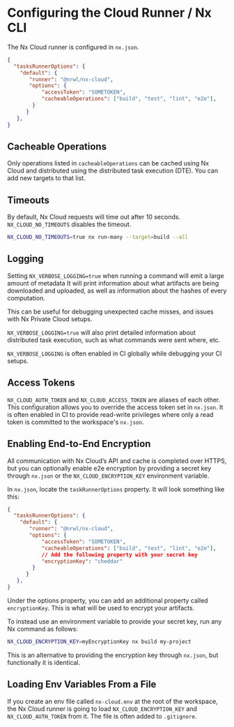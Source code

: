 # Configuring the Cloud Runner / Nx CLI
The Nx Cloud runner is configured in `nx.json`.

```json
{
  "tasksRunnerOptions": {
    "default": {
       "runner": "@nrwl/nx-cloud",
       "options": {
           "accessToken": "SOMETOKEN",
           "cacheableOperations": ["build", "test", "lint", "e2e"],
        }
      }
   },
}
```

## Cacheable Operations 
Only operations listed in `cacheableOperations` can be cached using Nx Cloud and distributed using the distributed task execution (DTE). You can add new targets to that list.

## Timeouts 
By default, Nx Cloud requests will time out after 10 seconds. `NX_CLOUD_NO_TIMEOUTS` disables the timeout.

```bash
NX_CLOUD_NO_TIMEOUTS=true nx run-many --target=build --all
```

## Logging 
Setting `NX_VERBOSE_LOGGING=true` when running a command will emit a large amount of metadata It will print information about what artifacts are being downloaded and uploaded, as well as information about the hashes of every computation.

This can be useful for debugging unexpected cache misses, and issues with Nx Private Cloud setups.

`NX_VERBOSE_LOGGING=true` will also print detailed information about distributed task execution, such as what commands were sent where, etc.

`NX_VERBOSE_LOGGING` is often enabled in CI globally while debugging your CI setups.

## Access Tokens 
`NX_CLOUD_AUTH_TOKEN` and `NX_CLOUD_ACCESS_TOKEN` are aliases of each other. This configuration allows you to override the access token set in `nx.json`. It is often enabled in CI to provide read-write privileges where only a read token is committed to the workspace's `nx.json`.

## Enabling End-to-End Encryption 
All communication with Nx Cloud’s API and cache is completed over HTTPS, but you can optionally enable e2e encryption by providing a secret key through `nx.json` or the `NX_CLOUD_ENCRYPTION_KEY` environment variable.

In `nx.json`, locate the `taskRunnerOptions` property. It will look something like this:

```json
{
  "tasksRunnerOptions": {
    "default": {
       "runner": "@nrwl/nx-cloud",
       "options": {
           "accessToken": "SOMETOKEN",
           "cacheableOperations": ["build", "test", "lint", "e2e"],
           // Add the following property with your secret key
           "encryptionKey": "cheddar"
        }
      }
   },
}
```

Under the options property, you can add an additional property called `encryptionKey`. This is what will be used to encrypt your artifacts.

To instead use an environment variable to provide your secret key, run any Nx command as follows:

```bash
NX_CLOUD_ENCRYPTION_KEY=myEncryptionKey nx build my-project
```

This is an alternative to providing the encryption key through `nx.json`, but functionally it is identical.

## Loading Env Variables From a File 
If you create an env file called `nx-cloud.env` at the root of the workspace, the Nx Cloud runner is going to load `NX_CLOUD_ENCRYPTION_KEY` and `NX_CLOUD_AUTH_TOKEN` from it. The file is often added to `.gitignore`.
